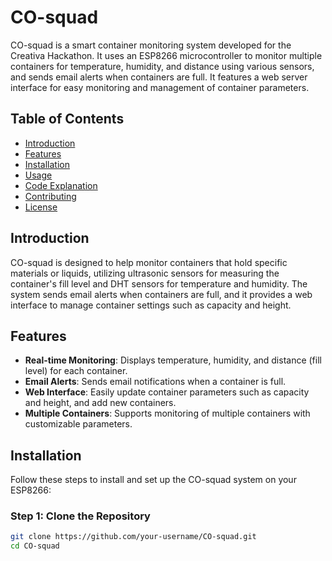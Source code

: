 # CO-squad

CO-squad is a smart container monitoring system developed for the Creativa Hackathon. It uses an ESP8266 microcontroller to monitor multiple containers for temperature, humidity, and distance using various sensors, and sends email alerts when containers are full. It features a web server interface for easy monitoring and management of container parameters.

## Table of Contents
- [Introduction](#introduction)
- [Features](#features)
- [Installation](#installation)
- [Usage](#usage)
- [Code Explanation](#code-explanation)
- [Contributing](#contributing)
- [License](#license)

## Introduction

CO-squad is designed to help monitor containers that hold specific materials or liquids, utilizing ultrasonic sensors for measuring the container's fill level and DHT sensors for temperature and humidity. The system sends email alerts when containers are full, and it provides a web interface to manage container settings such as capacity and height.

## Features

- **Real-time Monitoring**: Displays temperature, humidity, and distance (fill level) for each container.
- **Email Alerts**: Sends email notifications when a container is full.
- **Web Interface**: Easily update container parameters such as capacity and height, and add new containers.
- **Multiple Containers**: Supports monitoring of multiple containers with customizable parameters.

## Installation

Follow these steps to install and set up the CO-squad system on your ESP8266:

### Step 1: Clone the Repository
```bash
git clone https://github.com/your-username/CO-squad.git
cd CO-squad
